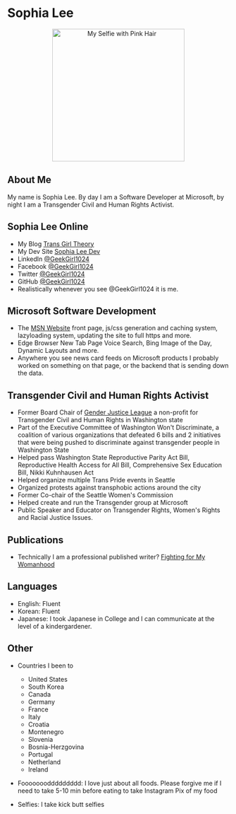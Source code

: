 # Sophia Lee

<center>
<img src="https://scontent-sea1-1.xx.fbcdn.net/v/t1.18169-9/17952027_10107845379792820_7852393609139827572_n.jpg?_nc_cat=102&ccb=1-5&_nc_sid=174925&_nc_ohc=xnR0_AoIxKAAX9USL-j&tn=z22_yHiLeOqsgRfx&_nc_ht=scontent-sea1-1.xx&oh=00_AT_0QSOT8xwhHvXyJx4N7dKMCsRoF_VGLSpct_M6_AOS5w&oe=6254D6B1" alt="My Selfie with Pink Hair" width="300px" />
</center>

## About Me
My name is Sophia Lee. By day I am a Software Developer at Microsoft, by night I am a Transgender Civil and Human Rights Activist.

## Sophia Lee Online
* My Blog [Trans Girl Theory](https://www.transgirltheory.com)
* My Dev Site [Sophia Lee Dev](https://www.sophialee.dev)
* LinkedIn [@GeekGirl1024](https://www.linkedin.com/in/geekgirl1024)
* Facebook [@GeekGirl1024](https://www.facebook.com/geekgirl1024)
* Twitter [@GeekGirl1024](https://www.twitter.com/geekgirl1024)
* GitHub [@GeekGirl1024](https://github.com/GeekGirl1024)
* Realistically whenever you see @GeekGirl1024 it is me.

## Microsoft Software Development
* The [MSN Website](https://www.msn.com) front page, js/css generation and caching system, lazyloading system, updating the site to full https and more.
* Edge Browser New Tab Page Voice Search, Bing Image of the Day, Dynamic Layouts and more.
* Anywhere you see news card feeds on Microsoft products I probably worked on something on that page, or the backend that is sending down the data.

## Transgender Civil and Human Rights Activist
* Former Board Chair of [Gender Justice League](https://www.genderjusticeleague.org) a non-profit for Transgender Civil and Human Rights in Washington state
* Part of the Executive Committee of Washington Won't Discriminate, a coalition of various organizations that defeated 6 bills and 2 initiatives that were being pushed to discriminate against transgender people in Washington State
* Helped pass Washington State Reproductive Parity Act Bill, Reproductive Health Access for All Bill, Comprehensive Sex Education Bill, Nikki Kuhnhausen Act
* Helped organize multiple Trans Pride events in Seattle
* Organized protests against transphobic actions around the city
* Former Co-chair of the Seattle Women's Commission
* Helped create and run the Transgender group at Microsoft
* Public Speaker and Educator on Transgender Rights, Women's Rights and Racial Justice Issues.

## Publications
* Technically I am a professional published writer? [Fighting for My Womanhood](https://www.thestranger.com/open-city/2017/03/08/25008581/fighting-for-my-womanhood)

## Languages
* English: Fluent
* Korean: Fluent
* Japanese: I took Japanese in College and I can communicate at the level of a kindergardener.

## Other
* Countries I been to
    * United States
    * South Korea
    * Canada
    * Germany
    * France
    * Italy
    * Croatia
    * Montenegro
    * Slovenia
    * Bosnia-Herzgovina
    * Portugal
    * Netherland
    * Ireland

* Foooooooddddddddd:
    I love just about all foods. Please forgive me if I need to take 5-10 min before eating to take Instagram Pix of my food

* Selfies: I take kick butt selfies
